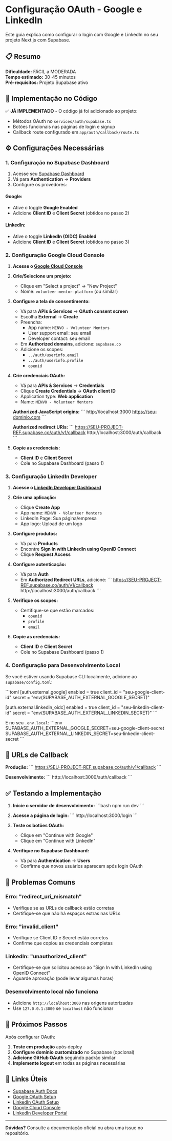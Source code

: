 # Configuração OAuth - Google e LinkedIn

Este guia explica como configurar o login com Google e LinkedIn no seu projeto Next.js com Supabase.

## 📋 Resumo

**Dificuldade:** FÁCIL a MODERADA  
**Tempo estimado:** 30-45 minutos  
**Pré-requisitos:** Projeto Supabase ativo

## 🚀 Implementação no Código

✅ **JÁ IMPLEMENTADO** - O código já foi adicionado ao projeto:
- Métodos OAuth no `services/auth/supabase.ts`
- Botões funcionais nas páginas de login e signup
- Callback route configurado em `app/auth/callback/route.ts`

## ⚙️ Configurações Necessárias

### 1. Configuração no Supabase Dashboard

1. Acesse seu [Supabase Dashboard](https://supabase.com/dashboard)
2. Vá para **Authentication** → **Providers**
3. Configure os provedores:

#### Google:
- Ative o toggle **Google Enabled**
- Adicione **Client ID** e **Client Secret** (obtidos no passo 2)

#### LinkedIn:
- Ative o toggle **LinkedIn (OIDC) Enabled**
- Adicione **Client ID** e **Client Secret** (obtidos no passo 3)

### 2. Configuração Google Cloud Console

1. **Acesse o [Google Cloud Console](https://console.cloud.google.com/)**

2. **Crie/Selecione um projeto:**
   - Clique em "Select a project" → "New Project"
   - Nome: `volunteer-mentor-platform` (ou similar)

3. **Configure a tela de consentimento:**
   - Vá para **APIs & Services** → **OAuth consent screen**
   - Escolha **External** → **Create**
   - Preencha:
     - App name: `MENVO - Volunteer Mentors`
     - User support email: seu email
     - Developer contact: seu email
   - Em **Authorized domains**, adicione: `supabase.co`
   - Adicione os scopes:
     - `../auth/userinfo.email`
     - `../auth/userinfo.profile`
     - `openid`

4. **Crie credenciais OAuth:**
   - Vá para **APIs & Services** → **Credentials**
   - Clique **Create Credentials** → **OAuth client ID**
   - Application type: **Web application**
   - Name: `MENVO - Volunteer Mentors`
   
   **Authorized JavaScript origins:**
   \`\`\`
   http://localhost:3000
   https://seu-dominio.com
   \`\`\`
   
   **Authorized redirect URIs:**
   \`\`\`
   https://SEU-PROJECT-REF.supabase.co/auth/v1/callback
   http://localhost:3000/auth/callback
   \`\`\`

5. **Copie as credenciais:**
   - **Client ID** e **Client Secret**
   - Cole no Supabase Dashboard (passo 1)

### 3. Configuração LinkedIn Developer

1. **Acesse o [LinkedIn Developer Dashboard](https://www.linkedin.com/developers/)**

2. **Crie uma aplicação:**
   - Clique **Create App**
   - App name: `MENVO - Volunteer Mentors`
   - LinkedIn Page: Sua página/empresa
   - App logo: Upload de um logo

3. **Configure produtos:**
   - Vá para **Products**
   - Encontre **Sign In with LinkedIn using OpenID Connect**
   - Clique **Request Access**

4. **Configure autenticação:**
   - Vá para **Auth**
   - Em **Authorized Redirect URLs**, adicione:
   \`\`\`
   https://SEU-PROJECT-REF.supabase.co/auth/v1/callback
   http://localhost:3000/auth/callback
   \`\`\`

5. **Verifique os scopes:**
   - Certifique-se que estão marcados:
     - `openid`
     - `profile`
     - `email`

6. **Copie as credenciais:**
   - **Client ID** e **Client Secret**
   - Cole no Supabase Dashboard (passo 1)

### 4. Configuração para Desenvolvimento Local

Se você estiver usando Supabase CLI localmente, adicione ao `supabase/config.toml`:

\`\`\`toml
[auth.external.google]
enabled = true
client_id = "seu-google-client-id"
secret = "env(SUPABASE_AUTH_EXTERNAL_GOOGLE_SECRET)"

[auth.external.linkedin_oidc]
enabled = true
client_id = "seu-linkedin-client-id"
secret = "env(SUPABASE_AUTH_EXTERNAL_LINKEDIN_SECRET)"
\`\`\`

E no seu `.env.local`:
\`\`\`env
SUPABASE_AUTH_EXTERNAL_GOOGLE_SECRET=seu-google-client-secret
SUPABASE_AUTH_EXTERNAL_LINKEDIN_SECRET=seu-linkedin-client-secret
\`\`\`

## 🔧 URLs de Callback

**Produção:**
\`\`\`
https://SEU-PROJECT-REF.supabase.co/auth/v1/callback
\`\`\`

**Desenvolvimento:**
\`\`\`
http://localhost:3000/auth/callback
\`\`\`

## ✅ Testando a Implementação

1. **Inicie o servidor de desenvolvimento:**
   \`\`\`bash
   npm run dev
   \`\`\`

2. **Acesse a página de login:**
   \`\`\`
   http://localhost:3000/login
   \`\`\`

3. **Teste os botões OAuth:**
   - Clique em "Continue with Google"
   - Clique em "Continue with LinkedIn"

4. **Verifique no Supabase Dashboard:**
   - Vá para **Authentication** → **Users**
   - Confirme que novos usuários aparecem após login OAuth

## 🚨 Problemas Comuns

### Erro: "redirect_uri_mismatch"
- Verifique se as URLs de callback estão corretas
- Certifique-se que não há espaços extras nas URLs

### Erro: "invalid_client"
- Verifique se Client ID e Secret estão corretos
- Confirme que copiou as credenciais completas

### LinkedIn: "unauthorized_client"
- Certifique-se que solicitou acesso ao "Sign In with LinkedIn using OpenID Connect"
- Aguarde aprovação (pode levar algumas horas)

### Desenvolvimento local não funciona
- Adicione `http://localhost:3000` nas origens autorizadas
- Use `127.0.0.1:3000` se `localhost` não funcionar

## 📝 Próximos Passos

Após configurar OAuth:

1. **Teste em produção** após deploy
2. **Configure domínio customizado** no Supabase (opcional)
3. **Adicione GitHub OAuth** seguindo padrão similar
4. **Implemente logout** em todas as páginas necessárias

## 🔗 Links Úteis

- [Supabase Auth Docs](https://supabase.com/docs/guides/auth)
- [Google OAuth Setup](https://supabase.com/docs/guides/auth/social-login/auth-google)
- [LinkedIn OAuth Setup](https://supabase.com/docs/guides/auth/social-login/auth-linkedin)
- [Google Cloud Console](https://console.cloud.google.com/)
- [LinkedIn Developer Portal](https://www.linkedin.com/developers/)

---

**Dúvidas?** Consulte a documentação oficial ou abra uma issue no repositório.
